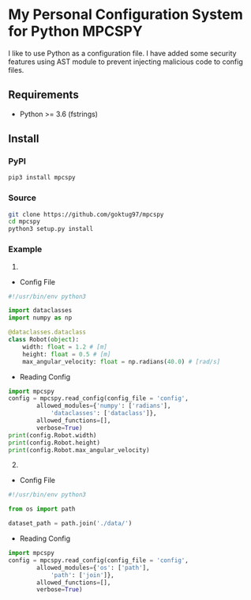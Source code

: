 My Personal Configuration System for Python MPCSPY
===================================

I like to use Python as a configuration file. I have added some security
features using AST module to prevent injecting malicious code to config
files.

## Requirements
- Python >= 3.6 (fstrings)

## Install

### PyPI

``` bash
pip3 install mpcspy
```

### Source

``` bash
git clone https://github.com/goktug97/mpcspy
cd mpcspy
python3 setup.py install
```

### Example

1. 

- Config File
``` python
#!/usr/bin/env python3

import dataclasses
import numpy as np

@dataclasses.dataclass
class Robot(object):
    width: float = 1.2 # [m]
    height: float = 0.5 # [m]
    max_angular_velocity: float = np.radians(40.0) # [rad/s]
```

- Reading Config
``` python
import mpcspy
config = mpcspy.read_config(config_file = 'config',
        allowed_modules={'numpy': ['radians'],
            'dataclasses': ['dataclass']},
        allowed_functions=[],
        verbose=True)
print(config.Robot.width)
print(config.Robot.height)
print(config.Robot.max_angular_velocity)
```

2. 

- Config File
``` python
#!/usr/bin/env python3

from os import path

dataset_path = path.join('./data/')
```

- Reading Config
``` python
import mpcspy
config = mpcspy.read_config(config_file = 'config',
        allowed_modules={'os': ['path'],
            'path': ['join']},
        allowed_functions=[],
        verbose=True)
```

